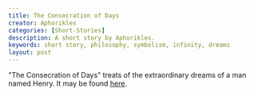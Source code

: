 ```yaml
---
title: The Consecration of Days
creator: Aphorikles
categories: [Short-Stories]
description: A short story by Aphorikles.
keywords: short story, philosophy, symbolism, infinity, dreams
layout: post
---
```


"The Consecration of Days" treats of the extraordinary dreams of a man named Henry. It may be found <a href="https://firebasestorage.googleapis.com/v0/b/perceptua-b6ea3.appspot.com/o/public%2FThe%20Consecration%20of%20Days.pdf?alt=media&token=4e78cf85-fbbf-48e2-8f5b-16bc11097c4f" target="_blank">here</a>.

